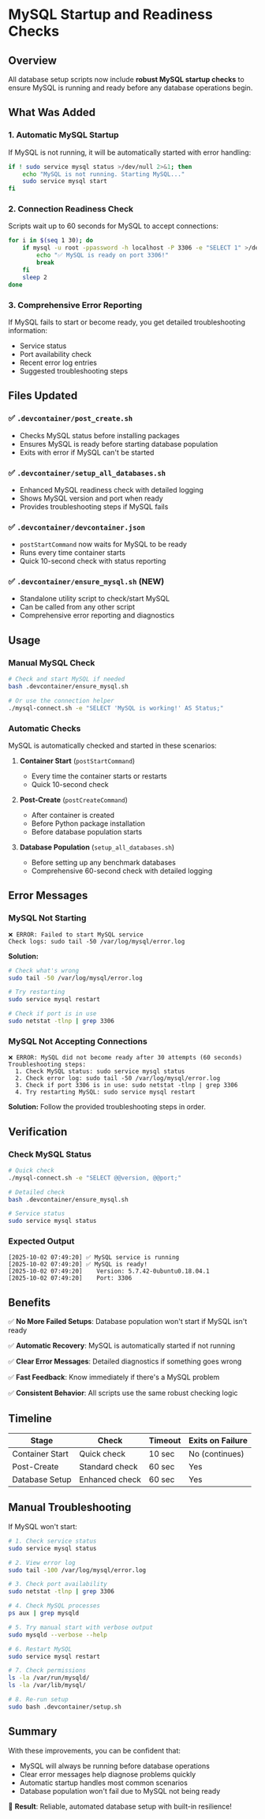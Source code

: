 # MySQL Startup and Readiness Checks

## Overview

All database setup scripts now include **robust MySQL startup checks** to ensure MySQL is running and ready before any database operations begin.

## What Was Added

### 1. Automatic MySQL Startup
If MySQL is not running, it will be automatically started with error handling:
```bash
if ! sudo service mysql status >/dev/null 2>&1; then
    echo "MySQL is not running. Starting MySQL..."
    sudo service mysql start
fi
```

### 2. Connection Readiness Check
Scripts wait up to 60 seconds for MySQL to accept connections:
```bash
for i in $(seq 1 30); do
    if mysql -u root -ppassword -h localhost -P 3306 -e "SELECT 1" >/dev/null 2>&1; then
        echo "✅ MySQL is ready on port 3306!"
        break
    fi
    sleep 2
done
```

### 3. Comprehensive Error Reporting
If MySQL fails to start or become ready, you get detailed troubleshooting information:
- Service status
- Port availability check
- Recent error log entries
- Suggested troubleshooting steps

## Files Updated

### ✅ `.devcontainer/post_create.sh`
- Checks MySQL status before installing packages
- Ensures MySQL is ready before starting database population
- Exits with error if MySQL can't be started

### ✅ `.devcontainer/setup_all_databases.sh`
- Enhanced MySQL readiness check with detailed logging
- Shows MySQL version and port when ready
- Provides troubleshooting steps if MySQL fails

### ✅ `.devcontainer/devcontainer.json`
- `postStartCommand` now waits for MySQL to be ready
- Runs every time container starts
- Quick 10-second check with status reporting

### ✅ `.devcontainer/ensure_mysql.sh` (NEW)
- Standalone utility script to check/start MySQL
- Can be called from any other script
- Comprehensive error reporting and diagnostics

## Usage

### Manual MySQL Check
```bash
# Check and start MySQL if needed
bash .devcontainer/ensure_mysql.sh

# Or use the connection helper
./mysql-connect.sh -e "SELECT 'MySQL is working!' AS Status;"
```

### Automatic Checks
MySQL is automatically checked and started in these scenarios:

1. **Container Start** (`postStartCommand`)
   - Every time the container starts or restarts
   - Quick 10-second check

2. **Post-Create** (`postCreateCommand`)
   - After container is created
   - Before Python package installation
   - Before database population starts

3. **Database Population** (`setup_all_databases.sh`)
   - Before setting up any benchmark databases
   - Comprehensive 60-second check with detailed logging

## Error Messages

### MySQL Not Starting
```
❌ ERROR: Failed to start MySQL service
Check logs: sudo tail -50 /var/log/mysql/error.log
```

**Solution:**
```bash
# Check what's wrong
sudo tail -50 /var/log/mysql/error.log

# Try restarting
sudo service mysql restart

# Check if port is in use
sudo netstat -tlnp | grep 3306
```

### MySQL Not Accepting Connections
```
❌ ERROR: MySQL did not become ready after 30 attempts (60 seconds)
Troubleshooting steps:
  1. Check MySQL status: sudo service mysql status
  2. Check error log: sudo tail -50 /var/log/mysql/error.log
  3. Check if port 3306 is in use: sudo netstat -tlnp | grep 3306
  4. Try restarting MySQL: sudo service mysql restart
```

**Solution:** Follow the provided troubleshooting steps in order.

## Verification

### Check MySQL Status
```bash
# Quick check
./mysql-connect.sh -e "SELECT @@version, @@port;"

# Detailed check
bash .devcontainer/ensure_mysql.sh

# Service status
sudo service mysql status
```

### Expected Output
```
[2025-10-02 07:49:20] ✅ MySQL service is running
[2025-10-02 07:49:20] ✅ MySQL is ready!
[2025-10-02 07:49:20]    Version: 5.7.42-0ubuntu0.18.04.1
[2025-10-02 07:49:20]    Port: 3306
```

## Benefits

✅ **No More Failed Setups**: Database population won't start if MySQL isn't ready

✅ **Automatic Recovery**: MySQL is automatically started if not running

✅ **Clear Error Messages**: Detailed diagnostics if something goes wrong

✅ **Fast Feedback**: Know immediately if there's a MySQL problem

✅ **Consistent Behavior**: All scripts use the same robust checking logic

## Timeline

| Stage | Check | Timeout | Exits on Failure |
|-------|-------|---------|------------------|
| Container Start | Quick check | 10 sec | No (continues) |
| Post-Create | Standard check | 60 sec | Yes |
| Database Setup | Enhanced check | 60 sec | Yes |

## Manual Troubleshooting

If MySQL won't start:

```bash
# 1. Check service status
sudo service mysql status

# 2. View error log
sudo tail -100 /var/log/mysql/error.log

# 3. Check port availability
sudo netstat -tlnp | grep 3306

# 4. Check MySQL processes
ps aux | grep mysqld

# 5. Try manual start with verbose output
sudo mysqld --verbose --help

# 6. Restart MySQL
sudo service mysql restart

# 7. Check permissions
ls -la /var/run/mysqld/
ls -la /var/lib/mysql/

# 8. Re-run setup
sudo bash .devcontainer/setup.sh
```

## Summary

With these improvements, you can be confident that:
- MySQL will always be running before database operations
- Clear error messages help diagnose problems quickly
- Automatic startup handles most common scenarios
- Database population won't fail due to MySQL not being ready

🎉 **Result**: Reliable, automated database setup with built-in resilience!

